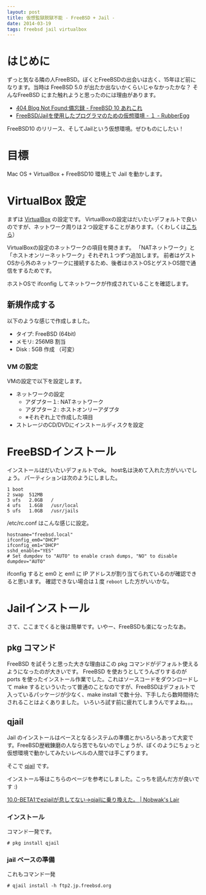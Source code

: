 ```yaml
---
layout: post
title: 仮想監獄脱獄不能 - FreeBSD + Jail -
date: 2014-03-19
tags: freebsd jail virtualbox
---
```


# はじめに

ずっと気なる隣の人FreeBSD。ぼくとFreeBSDの出会いは古く、15年ほど前になります。当時は FreeBSD 5.0 が出たか出ないかくらいじゃなかったかな？
そんなFreeBSD にまた触れようと思ったのには理由があります。

* [404 Blog Not Found:備忘録 - FreeBSD 10 あれこれ](http://blog.livedoor.jp/dankogai/archives/51907188.html)
* [FreeBSD/Jailを使用したプログラマのための仮想環境 - １ - RubberEgg](http://journal.reallyenglish.com/2009/10/21/freebsd-jail-for-programmer-1.html)

FreeBSD10 のリリース、そしてJailという仮想環境。ぜひものにしたい！

# 目標
Mac OS + VirtualBox + FreeBSD10 環境上で Jail を動かします。

# VirtualBox 設定

まずは [VirtualBox](https://www.virtualbox.org) の設定です。
VirtualBoxの設定はだいたいデフォルトで良いのですが、ネットワーク周りは２つ設定することがあります。（くわしくは[こちら](https://www.virtualbox.org/manual/ch06.html)）

VirtualBoxの設定のネットワークの項目を開きます。
「NATネットワーク」と「ホストオンリーネットワーク」それぞれ１つずつ追加します。
前者はゲストOSから外のネットワークに接続するため、後者はホストOSとゲストOS間で通信をするためです。


ホストOSで ifconfig してネットワークが作成されていることを確認します。

## 新規作成する

以下のような感じで作成しました。

* タイプ: FreeBSD (64bit)
* メモリ: 256MB 割当
* Disk : 5GB 作成 （可変）

### VM の設定

VMの設定で以下を設定します。

* ネットワークの設定
    * アダプター１: NATネットワーク
	* アダプター２: ホストオンリーアダプタ
	* ※それぞれ上で作成した項目
* ストレージのCD/DVDにインストールディスクを設定

# FreeBSDインストール
インストールはだいたいデフォルトでok。
host名は決めて入れた方がいいでしょう。
パーティションは次のようにしました。

```
1 boot
2 swap	512MB
3 ufs	2.0GB	/
4 ufs	1.6GB	/usr/local
5 ufs	1.0GB	/usr/jails
```

/etc/rc.conf はこんな感じに設定。

```
hostname="freebsd.local"
ifconfig_em0="DHCP"
ifconfig_em1="DHCP"
sshd_enable="YES"
# Set dumpdev to "AUTO" to enable crash dumps, "NO" to disable
dumpdev="AUTO"
```

ifconfig すると em0 と em1 に IP アドレスが割り当てられているのが確認できると思います。
確認できない場合は１度 `reboot` した方がいいかな。

# Jailインストール

さて、ここまでくると後は簡単です。いやー、FreeBSDも楽になったなあ。



## pkg コマンド

FreeBSD を試そうと思った大きな理由はこの pkg コマンドがデフォルト使えるようになったのが大きいです。
FreeBSD を使おうとしてうんざりするのが ports を使ったインストール作業でした。これはソースコードをダウンロードして make するといういたって普通のことなのですが、FreeBSDはデフォルトで入っているパッケージが少なく、make install で数十分、下手したら数時間待たされることはよくありました。
いろいろ試す前に疲れてしまうんですよね。。。

## qjail

Jail のインストールはベースとなるシステムの準備とかいろいろあって大変です。FreeBSD歴戦錬磨の人なら苦でもないのでしょうが、ぼくのようにちょっと仮想環境で動かしてみたいレベルの人間では手こずります。

そこで [qjail](http://www.maido3.com/server/zousan/qjail.html) です。

インストール等はこちらのページを参考にしました。こっちを読んだ方が良いです :)

[10.0-BETA1でezjailが息してない→qjailに乗り換えた。 | Nobwak's Lair](http://april.fool.jp/blogs/2013/10/qjail%E3%81%8C%E9%9B%A3%E8%A7%A3%E9%81%8E%E3%81%8E%E3%82%8Bjail%E3%81%AE%E9%9D%A2%E5%80%92%E3%82%92%E8%A6%8B%E3%81%A6%E3%81%8F%E3%82%8C%E3%81%A6%E6%84%9F%E8%AC%9D%E3%81%97%E3%81%9F%E4%BB%B6%E3%81%AB/)

### インストール

コマンド一発です。

```
# pkg install qjail
```

### jail ベースの準備

これもコマンド一発

```
# qjail install -h ftp2.jp.freebsd.org
```


